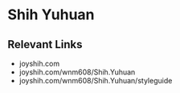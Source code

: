 # Shih Yuhuan

## Relevant Links
- joyshih.com
- joyshih.com/wnm608/Shih.Yuhuan
- joyshih.com/wnm608/Shih.Yuhuan/styleguide
